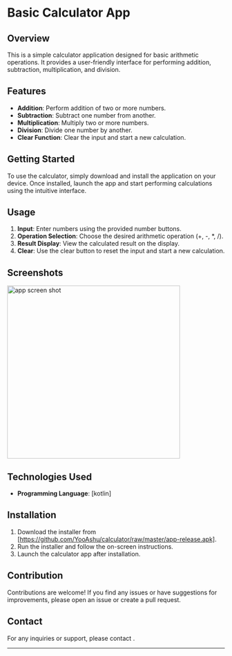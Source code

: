 # Basic Calculator App

## Overview

This is a simple calculator application designed for basic arithmetic operations. It provides a user-friendly interface for performing addition, subtraction, multiplication, and division.

## Features

- **Addition**: Perform addition of two or more numbers.
- **Subtraction**: Subtract one number from another.
- **Multiplication**: Multiply two or more numbers.
- **Division**: Divide one number by another.
- **Clear Function**: Clear the input and start a new calculation.

## Getting Started

To use the calculator, simply download and install the application on your device. Once installed, launch the app and start performing calculations using the intuitive interface.

## Usage

1. **Input**: Enter numbers using the provided number buttons.
2. **Operation Selection**: Choose the desired arithmetic operation (+, -, *, /).
3. **Result Display**: View the calculated result on the display.
4. **Clear**: Use the clear button to reset the input and start a new calculation.

## Screenshots

<img src="https://github.com/YooAshu/calculator/assets/95643200/59035e92-97a7-444d-8936-8996274fe29f" alt="app screen shot" width="400"/>

## Technologies Used

- **Programming Language**: [kotlin]


## Installation

1. Download the installer from [https://github.com/YooAshu/calculator/raw/master/app-release.apk].
2. Run the installer and follow the on-screen instructions.
3. Launch the calculator app after installation.

## Contribution

Contributions are welcome! If you find any issues or have suggestions for improvements, please open an issue or create a pull request.



## Contact

For any inquiries or support, please contact .

---
